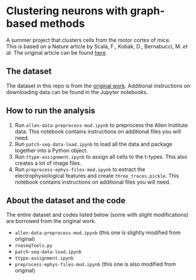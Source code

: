 # Clustering neurons with graph-based methods

A summer project that clusters cells from the motor cortex of mice.<br>
This is based on a Nature article by Scala, F., Kobak, D., Bernabucci, M. *et al.* The original article can be found [here](https://rdcu.be/cmgFA).

## The dataset

The dataset in this repo is from the [original work](https://github.com/berenslab/mini-atlas). Additional instructions on downloading data can be found in the Jupyter notebooks.

## How to run the analysis

1. Run ```allen-data-preprocess-mod.ipynb``` to preprocess the Allen Institute data. This notebook contains instructions on additional files you will need.
2. Run ```patch-seq-data-load.ipynb``` to load all the data and package together into a Python object.
3. Run ```ttype-assignment.ipynb``` to assign all cells to the t-types. This also creates a lot of image files.
4. Run ```preprocess-ephys-files-mod.ipynb``` to extract the electrophysiological features and create ```three_traces.pickle```. This notebook contains instructions on additional files you will need.

## About the dataset and the code

The entire dataset and codes listed below (some with slight modifications) are borrowed from the original work.

* ```allen-data-preprocess-mod.ipynb``` (this one is slightly modified from original)
* ```rnaseqTools.py```
* ```patch-seq-data-load.ipynb```
* ```ttype-assignment.ipynb```
* ```preprocess-ephys-files-mod.ipynb``` (this one is also modified from original)
